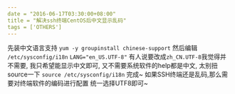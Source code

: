 ```yaml
---
date = "2016-06-17T03:30:00+08:00"
title = "解决ssh终端CentOS后中文显示乱码"
tags = ['OTHERS']
---
```


先装中文语言支持
`yum -y groupinstall chinese-support`
然后编辑
`/etc/sysconfig/i18n`
`LANG="en_US.UTF-8"`
有人说要改成`zh_CN.UTF-8`我觉得并不需要, 我只希望能显示中文即可, 又不需要系统软件的help都是中文, 太别扭
source一下
`source /etc/sysconfig/i18n`
完成~
如果SSH终端还是乱码,那么需要对终端软件的编码进行配置
统一选择UTF8即可~